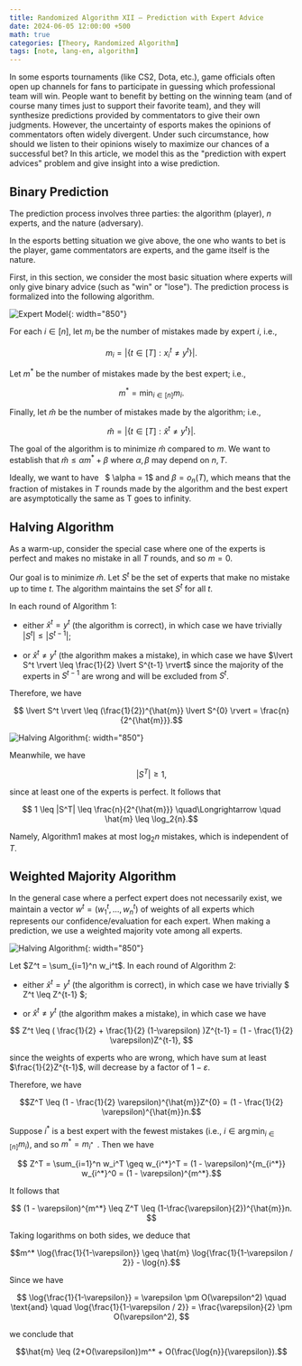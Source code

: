 ```yaml
---
title: Randomized Algorithm XII — Prediction with Expert Advice
date: 2024-06-05 12:00:00 +500
math: true
categories: [Theory, Randomized Algorithm]
tags: [note, lang-en, algorithm]
---
```


In some esports tournaments (like CS2, Dota, etc.), game officials often open up channels for fans to participate in guessing which professional team will win. People want to benefit by betting on the winning team (and of course many times just to support their favorite team), and they will synthesize predictions provided by commentators to give their own judgments. However, the uncertainty of esports makes the opinions of commentators often widely divergent. Under such circumstance, how should we listen to their opinions wisely to maximize our chances of a successful bet? In this article, we model this as the "prediction with expert advices" problem and give insight into a wise prediction. 

## Binary Prediction

The prediction process involves three parties: the algorithm (player), $n$ experts, and the nature (adversary).

In the esports betting situation we give above, the one who wants to bet is the player, game commentators are experts, and the game itself is the nature.

First, in this section, we consider the most basic situation where experts will only give binary advice (such as "win" or "lose"). The prediction process is formalized into the following algorithm.

![Expert Model]({{site.url}}/assets/img/2024-05-12/alg18.png){: width="850"}

For each $i \in [n]$, let $m_i$ be the number of mistakes made by expert $i$, i.e.,

$$ m_i = | \{  t \in [T] : x_i^t \neq y^t \} |. $$

Let $m^*$ be the number of mistakes made by the best expert; i.e.,

$$ m^* = \min_{i \in [n]} m_i. $$

Finally, let $\hat{m}$ be the number of mistakes made by the algorithm; i.e.,

$$ \hat{m} = | \{  t \in [T] : \hat{x}^t \neq y^t \} |.$$

The goal of the algorithm is to minimize $\hat{m}$ compared to $m$. We want to establish that $\hat{m}\leq \alpha m^* + \beta$ where $\alpha, \beta$ may depend on $n,T$.

Ideally, we want to have  $ \alpha = 1$ and $ \beta = o_n(T)$, which means that the fraction of
mistakes in $T$ rounds made by the algorithm and the best expert are asymptotically the same as T goes to infinity.


## Halving Algorithm

As a warm-up, consider the special case where one of the experts is perfect and makes no mistake in all $T$ rounds, and so $m  = 0$. 

Our goal is to minimize $\hat{m}$. Let $S^t$ be the set of experts that make no mistake up to time $t$. The algorithm maintains the set $S^t$ for all $t$.

In each round of Algorithm 1:

- either $\hat{x}^t = y^t$ (the algorithm is correct), in which case we have trivially $\lvert S^t \rvert \leq \lvert S^{t-1} \rvert$;

- or $\hat{x}^t \neq y^t$ (the algorithm makes a mistake), in which case we have $\lvert S^t \rvert \leq \frac{1}{2} \lvert S^{t-1} \rvert$ since the majority of the experts in $S^{t-1}$ are wrong and will be excluded from $S^t$.

Therefore, we have 

$$ \lvert S^t \rvert \leq (\frac{1}{2})^{\hat{m}} \lvert S^{0} \rvert  =  \frac{n}{2^{\hat{m}}}.$$

![Halving Algorithm]({{site.url}}/assets/img/2024-05-12/alg19.png){: width="850"}

Meanwhile, we have

$$ |S^T| \geq 1 ,$$

since at least one of the experts is perfect. It follows that

$$ 1 \leq  |S^T| \leq  \frac{n}{2^{\hat{m}}} \quad\Longrightarrow \quad \hat{m} \leq \log_2{n}.$$

Namely, Algorithm1 makes at most $\log_2{n}$ mistakes, which is independent of $T$.


## Weighted Majority Algorithm

In the general case where a perfect expert does not necessarily exist, we maintain a vector $w^t = (w_1^t, ..., w_n^t)$ of weights of all experts which represents our confidence/evaluation for each expert. When making a prediction, we use a weighted majority vote among all experts.

![Halving Algorithm]({{site.url}}/assets/img/2024-05-12/alg20.png){: width="850"}

Let $Z^t = \sum_{i=1}^n w_i^t$. In each round of Algorithm 2:

- either $\hat{x}^t = y^t$ (the algorithm is correct), in which case we have trivially $ Z^t \leq  Z^{t-1} $;

- or $\hat{x}^t \neq y^t$ (the algorithm makes a mistake), in which case we have 

$$ Z^t \leq ( \frac{1}{2} + \frac{1}{2} (1-\varepsilon) )Z^{t-1} = (1 - \frac{1}{2} \varepsilon)Z^{t-1},  $$

since the weights of experts who are wrong, which have sum at least $\frac{1}{2}Z^{t-1}$, will decrease by a factor of $1-\varepsilon$.

Therefore, we have 

$$Z^T \leq (1 - \frac{1}{2} \varepsilon)^{\hat{m}}Z^{0} = (1 - \frac{1}{2} \varepsilon)^{\hat{m}}n.$$

Suppose $i^*$ is a best expert with the fewest mistakes (i.e., $i \in \arg \min_{i \in [n]} m_i$), and so $m^* = m_{i^*}$ . Then we have

$$ Z^T = \sum_{i=1}^n w_i^T \geq w_{i^*}^T = (1 - \varepsilon)^{m_{i^*}} w_{i^*}^0 = (1 - \varepsilon)^{m^*}.$$

It follows that

$$ (1 - \varepsilon)^{m^*} \leq Z^T \leq (1-\frac{\varepsilon}{2})^{\hat{m}}n. $$

Taking logarithms on both sides, we deduce that

$$m^* \log{\frac{1}{1-\varepsilon}} \geq \hat{m} \log{\frac{1}{1-\varepsilon / 2}} - \log{n}.$$

Since we have

$$ \log{\frac{1}{1-\varepsilon}} = \varepsilon \pm O(\varepsilon^2) \quad \text{and} \quad \log{\frac{1}{1-\varepsilon / 2}} = \frac{\varepsilon}{2} \pm O(\varepsilon^2), $$

we conclude that

$$\hat{m} \leq (2+O(\varepsilon))m^* + O(\frac{\log{n}}{\varepsilon}).$$